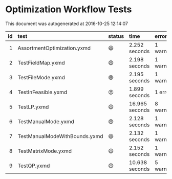 # Optimization Workflow Tests

This document was autogenerated at 2016-10-25 12:14:07




| id|test                          |status  |time           |errors     |
|--:|:-----------------------------|:-------|:--------------|:----------|
|  1|AssortmentOptimization.yxmd   |:smile: |2.252 seconds  |1 warning  |
|  2|TestFieldMap.yxmd             |:smile: |2.198 seconds  |1 warning  |
|  3|TestFileMode.yxmd             |:smile: |2.195 seconds  |1 warning  |
|  4|TestInFeasible.yxmd           |:rage:  |1.899 seconds  |1 error    |
|  5|TestLP.yxmd                   |:smile: |16.965 seconds |8 warnings |
|  6|TestManualMode.yxmd           |:smile: |2.128 seconds  |1 warning  |
|  7|TestManualModeWithBounds.yxmd |:smile: |2.132 seconds  |1 warning  |
|  8|TestMatrixMode.yxmd           |:smile: |2.152 seconds  |1 warning  |
|  9|TestQP.yxmd                   |:smile: |10.638 seconds |5 warnings |
